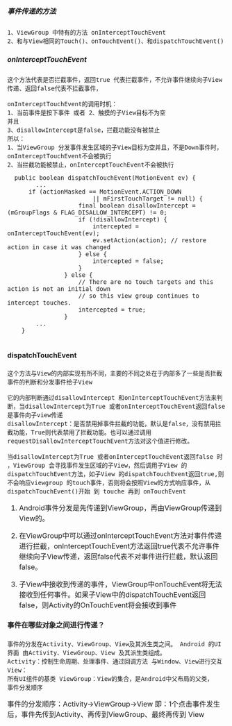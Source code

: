 <font size=3>

##### 事件传递的方法
    1、ViewGroup 中特有的方法 onInterceptTouchEvent
    2、和与View相同的Touch()、onTouchEvent()、和dispatchTouchEvent()
    
##### onInterceptTouchEvent
    这个方法代表是否拦截事件，返回true 代表拦截事件，不允许事件继续向子View传递、返回false代表不拦截事件，
    
    onInterceptTouchEvent的调用时机：
    1、当前事件是按下事件 或者 2、触摸的子View目标不为空
    并且
    3、disallowIntercept是false，拦截功能没有被禁止
    所以：
    1、当ViewGroup 分发事件发生区域的子View目标为空并且，不是Down事件时，onInterceptTouchEvent不会被执行
    2、当拦截功能被禁止，onInterceptTouchEvent不会被执行
```
  public boolean dispatchTouchEvent(MotionEvent ev) {
        ...
      if (actionMasked == MotionEvent.ACTION_DOWN
                        || mFirstTouchTarget != null) {
                    final boolean disallowIntercept = (mGroupFlags & FLAG_DISALLOW_INTERCEPT) != 0;
                    if (!disallowIntercept) {
                        intercepted = onInterceptTouchEvent(ev);
                        ev.setAction(action); // restore action in case it was changed
                    } else {
                        intercepted = false;
                    }
                } else {
                    // There are no touch targets and this action is not an initial down
                    // so this view group continues to intercept touches.
                    intercepted = true;
                }
        ...
    }
    
```

#### dispatchTouchEvent
    这个方法与View的内部实现有所不同，主要的不同之处在于内部多了一些是否拦截事件的判断和分发事件给子View
    
    它的内部判断通过disallowIntercept 和onInterceptTouchEvent方法来判断，当disallowIntercept为True 或者onInterceptTouchEvent返回false 是事件向子view传递
    disallowIntercept：是否禁用掉事件拦截的功能，默认是false，没有禁用拦截功能，True则代表禁用了拦截功能。也可以通过调用requestDisallowInterceptTouchEvent方法对这个值进行修改。
    
    当disallowIntercept为True 或者onInterceptTouchEvent返回false 时 ，ViewGroup 会寻找事件发生区域的子View，然后调用子View 的dispatchTouchEvent方法，如子View 的dispatchTouchEvent返回true,则不会响应viewgroup 的touch事件，否则将会按照View的方式响应事件，从dispatchTouchEvent()开始 到 touche 再到 onTouchEvent
    
    
    
1.  Android事件分发是先传递到ViewGroup，再由ViewGroup传递到View的。

2. 在ViewGroup中可以通过onInterceptTouchEvent方法对事件传递进行拦截，onInterceptTouchEvent方法返回true代表不允许事件继续向子View传递，返回false代表不对事件进行拦截，默认返回false。

3. 子View中接收到传递的事件，ViewGroup中onTouchEvent将无法接收到任何事件。如果子View中的dispatchTouchEvent返回false，则Activity的OnTouchEvent将会接收到事件

#### 事件在哪些对象之间进行传递？

    事件的分发在Activity、ViewGroup、View及其派生类之间。 Android 的UI界面 由Activity、ViewGroup、View 及其派生类组成。 
    Activity：控制生命周期、处理事件、通过回调方法 与Window、View进行交互 View：
    所有UI组件的基类 ViewGroup：View的集合，是Android中父布局的父类，
    事件分发顺序

事件的分发顺序：Activity->ViewGroup->View 即：1个点击事件发生后，事件先传到Activity、再传到ViewGroup、最终再传到 View
    
